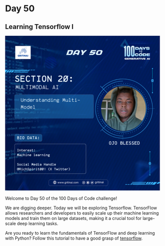 # Day 50

## Learning Tensorflow I

![100 days of code Day 50](../../Images/Day50.png)

Welcome to Day 50 of the 100 Days of Code challenge!


We are digging deeper. Today we will be exploring Tensorflow. TensorFlow allows researchers and developers to easily scale up their machine learning models and train them on large datasets, making it a crucial tool for large-scale deep learning tasks.

Are you ready to learn the fundamentals of TensorFlow and deep learning with Python? Follow this tutorial to have a good grasp of [tensorflow](https://www.youtube.com/watch?v=tpCFfeUEGs8).

